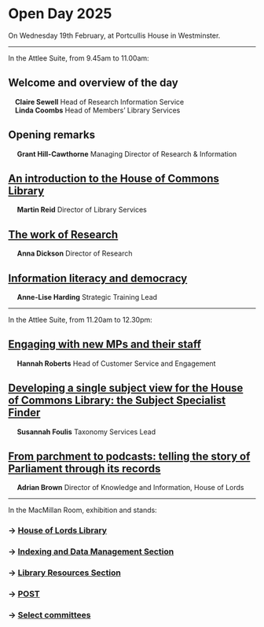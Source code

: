 <h1>
		Open Day 2025
</h1>

On Wednesday 19th February, at Portcullis House in Westminster.

---

In the Attlee Suite, from 9.45am to 11.00am:

## Welcome and overview of the day
&emsp;**Claire Sewell** Head of Research Information Service<br>
&emsp;**Linda Coombs** Head of Members’ Library Services

## Opening remarks
&emsp; **Grant Hill-Cawthorne** Managing Director of Research & Information

## [An introduction to the House of Commons Library](https://docs.google.com/presentation/d/1w2G0Ye615r7kPj0xWynjiQKbd1AAOGLjHyvRyl88s4Y/edit?usp=sharing)
&emsp; **Martin Reid** Director of Library Services

## [The work of Research](https://docs.google.com/presentation/d/1fnTe4fv_vMwy1t5Hdw3VjYJa8Z3wGwuVR1_shDvPhiM/edit?usp=sharing)
&emsp; **Anna Dickson** Director of Research

## [Information literacy and democracy](https://docs.google.com/presentation/d/19632PeFtMdTKs9s1VPJnzGBsdFq3zOI8QGOrtECZoaU/edit?usp=sharing)
&emsp; **Anne-Lise Harding** Strategic Training Lead

---

In the Attlee Suite, from 11.20am to 12.30pm:

## [Engaging with new MPs and their staff](https://docs.google.com/presentation/d/14UrYzWuW3ffyeuble3EH05lik3eC31pXnSZKc8WIC30/edit?usp=sharing)
&emsp; **Hannah Roberts** Head of Customer Service and Engagement

## [Developing a single subject view for the House of Commons Library: the Subject Specialist Finder](https://docs.google.com/presentation/d/1BblFwokh2ZpUsqhNIGHqhkT0TdQ0PYMWFf3pa2AJmMg/edit#slide=id.p1)
&emsp; **Susannah Foulis** Taxonomy Services Lead

## [From parchment to podcasts: telling the story of Parliament through its records](https://docs.google.com/presentation/d/1f_L63-M2aEiql2zLDrV9ubdCbchB8tnvQD_EpKeq0E8/edit?usp=sharing)
&emsp; **Adrian Brown** Director of Knowledge and Information, House of Lords

---
		
In the MacMillan Room, exhibition and stands:

### &rarr; [House of Lords Library](hllibrary)

### &rarr; [Indexing and Data Management Section](idms)

### &rarr; [Library Resources Section](lrs)

### &rarr; [POST](post)

### &rarr; [Select committees](selcomms)



